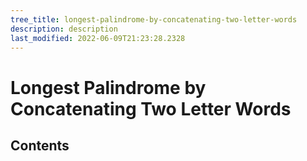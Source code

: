 ```yaml
---
tree_title: longest-palindrome-by-concatenating-two-letter-words
description: description
last_modified: 2022-06-09T21:23:28.2328
---
```


# Longest Palindrome by Concatenating Two Letter Words

## Contents
